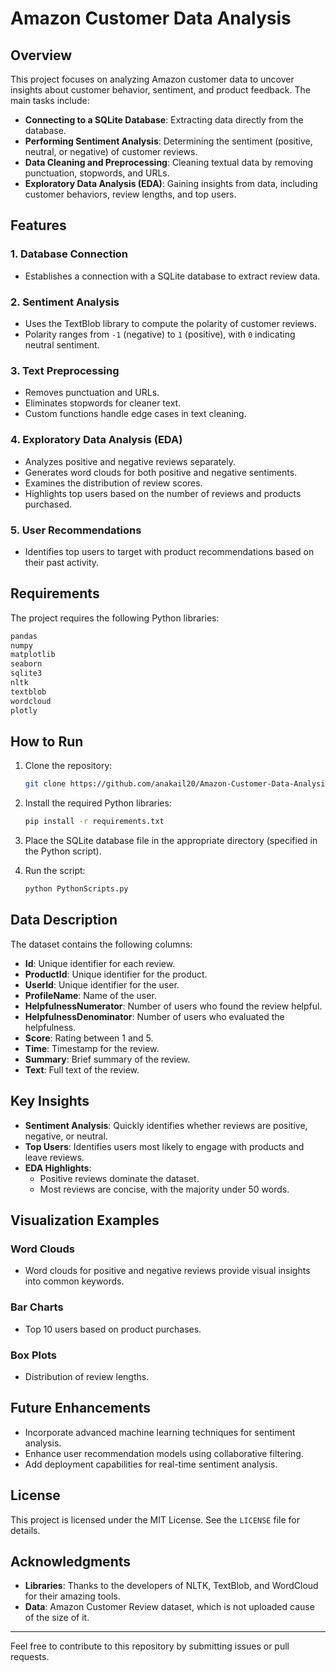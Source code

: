 # Amazon Customer Data Analysis

## Overview

This project focuses on analyzing Amazon customer data to uncover insights about customer behavior, sentiment, and product feedback. The main tasks include:

- **Connecting to a SQLite Database**: Extracting data directly from the database.
- **Performing Sentiment Analysis**: Determining the sentiment (positive, neutral, or negative) of customer reviews.
- **Data Cleaning and Preprocessing**: Cleaning textual data by removing punctuation, stopwords, and URLs.
- **Exploratory Data Analysis (EDA)**: Gaining insights from data, including customer behaviors, review lengths, and top users.

## Features

### 1. Database Connection
- Establishes a connection with a SQLite database to extract review data.

### 2. Sentiment Analysis
- Uses the TextBlob library to compute the polarity of customer reviews.
- Polarity ranges from `-1` (negative) to `1` (positive), with `0` indicating neutral sentiment.

### 3. Text Preprocessing
- Removes punctuation and URLs.
- Eliminates stopwords for cleaner text.
- Custom functions handle edge cases in text cleaning.

### 4. Exploratory Data Analysis (EDA)
- Analyzes positive and negative reviews separately.
- Generates word clouds for both positive and negative sentiments.
- Examines the distribution of review scores.
- Highlights top users based on the number of reviews and products purchased.

### 5. User Recommendations
- Identifies top users to target with product recommendations based on their past activity.

## Requirements

The project requires the following Python libraries:

```bash
pandas
numpy
matplotlib
seaborn
sqlite3
nltk
textblob
wordcloud
plotly
```

## How to Run

1. Clone the repository:
   ```bash
   git clone https://github.com/anakail20/Amazon-Customer-Data-Analysis/tree/main
   ```

2. Install the required Python libraries:
   ```bash
   pip install -r requirements.txt
   ```

3. Place the SQLite database file in the appropriate directory (specified in the Python script).

4. Run the script:
   ```bash
   python PythonScripts.py
   ```

## Data Description

The dataset contains the following columns:

- **Id**: Unique identifier for each review.
- **ProductId**: Unique identifier for the product.
- **UserId**: Unique identifier for the user.
- **ProfileName**: Name of the user.
- **HelpfulnessNumerator**: Number of users who found the review helpful.
- **HelpfulnessDenominator**: Number of users who evaluated the helpfulness.
- **Score**: Rating between 1 and 5.
- **Time**: Timestamp for the review.
- **Summary**: Brief summary of the review.
- **Text**: Full text of the review.

## Key Insights

- **Sentiment Analysis**: Quickly identifies whether reviews are positive, negative, or neutral.
- **Top Users**: Identifies users most likely to engage with products and leave reviews.
- **EDA Highlights**:
  - Positive reviews dominate the dataset.
  - Most reviews are concise, with the majority under 50 words.

## Visualization Examples

### Word Clouds
- Word clouds for positive and negative reviews provide visual insights into common keywords.

### Bar Charts
- Top 10 users based on product purchases.

### Box Plots
- Distribution of review lengths.

## Future Enhancements

- Incorporate advanced machine learning techniques for sentiment analysis.
- Enhance user recommendation models using collaborative filtering.
- Add deployment capabilities for real-time sentiment analysis.

## License

This project is licensed under the MIT License. See the `LICENSE` file for details.

## Acknowledgments

- **Libraries**: Thanks to the developers of NLTK, TextBlob, and WordCloud for their amazing tools.
- **Data**: Amazon Customer Review dataset, which is not uploaded cause of the size of it.

---

Feel free to contribute to this repository by submitting issues or pull requests.
